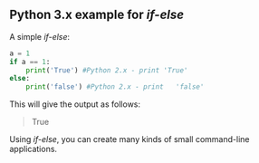 ## Python 3.x example for _if-else_

A simple _if-else_:

```python
a = 1
if a == 1:
    print('True') #Python 2.x - print 'True'
else:
    print('false') #Python 2.x - print   'false'
```

This will give the output as follows:
> True

Using _if-else_, you can create many kinds of small command-line applications.
